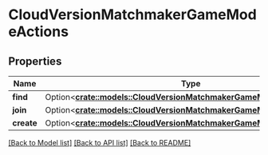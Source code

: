 # CloudVersionMatchmakerGameModeActions

## Properties

Name | Type | Description | Notes
------------ | ------------- | ------------- | -------------
**find** | Option<[**crate::models::CloudVersionMatchmakerGameModeFindConfig**](CloudVersionMatchmakerGameModeFindConfig.md)> |  | [optional]
**join** | Option<[**crate::models::CloudVersionMatchmakerGameModeJoinConfig**](CloudVersionMatchmakerGameModeJoinConfig.md)> |  | [optional]
**create** | Option<[**crate::models::CloudVersionMatchmakerGameModeCreateConfig**](CloudVersionMatchmakerGameModeCreateConfig.md)> |  | [optional]

[[Back to Model list]](../README.md#documentation-for-models) [[Back to API list]](../README.md#documentation-for-api-endpoints) [[Back to README]](../README.md)


